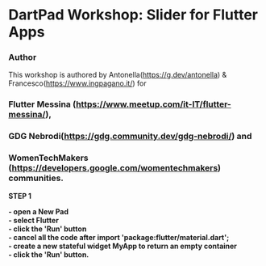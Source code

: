 # DartPad Workshop: Slider for Flutter Apps

### Author

This workshop is authored by Antonella(https://g.dev/antonella) & Francesco(https://www.ingpagano.it/)  for <br> 
### Flutter Messina (https://www.meetup.com/it-IT/flutter-messina/),<br>
### GDG Nebrodi(https://gdg.community.dev/gdg-nebrodi/) and <br>
### WomenTechMakers (https://developers.google.com/womentechmakers) communities.<br>


**STEP 1**

**- open a New Pad** <br> 
**- select Flutter** <br>
**- click the 'Run' button** <br>
**- cancel all the code after import 'package:flutter/material.dart';**<br>
**- create a new stateful widget MyApp to return an empty container**<br>
**- click the 'Run' button.**


